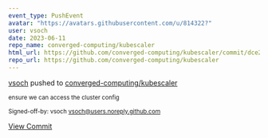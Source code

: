 ```yaml
---
event_type: PushEvent
avatar: "https://avatars.githubusercontent.com/u/814322?"
user: vsoch
date: 2023-06-11
repo_name: converged-computing/kubescaler
html_url: https://github.com/converged-computing/kubescaler/commit/dce26f8e2914ba9b693996401fc1d79d6cd11e3e
repo_url: https://github.com/converged-computing/kubescaler
---
```


<a href='https://github.com/vsoch' target='_blank'>vsoch</a> pushed to <a href='https://github.com/converged-computing/kubescaler' target='_blank'>converged-computing/kubescaler</a>

<small>ensure we can access the cluster config

Signed-off-by: vsoch <vsoch@users.noreply.github.com></small>

<a href='https://github.com/converged-computing/kubescaler/commit/dce26f8e2914ba9b693996401fc1d79d6cd11e3e' target='_blank'>View Commit</a>